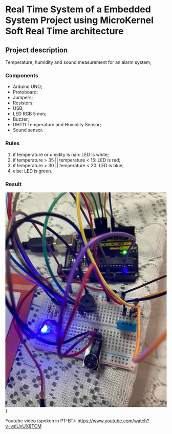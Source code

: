 # Real Time System of a Embedded System Project using MicroKernel Soft Real Time architecture


## Project description

Temperature, humidity and sound measurement for an alarm system;


### Components
- Arduino UNO;
- Protoboard;
- Jumpers;
- Resistors;
- USB;
- LED RGB 5 mm;
- Buzzer;
- DHT11 Temperature and Humidity Sensor;
- Sound sensor.


### Rules

1. if temperature or umidity is nan: LED is white;
2. if temperature > 35 || temperature < 15: LED is red;
3. if temperature > 30 || temperature < 20: LED is blue;
4. else: LED is green.



### Result

![alt text](https://github.com/danielaczarref/MicroKernel-SoftRealTime/blob/master/photo_2021-09-15_13-06-31.jpg?raw=true)]


Youtube video (spoken in PT-BT): https://www.youtube.com/watch?v=vslUvUX8TCM
